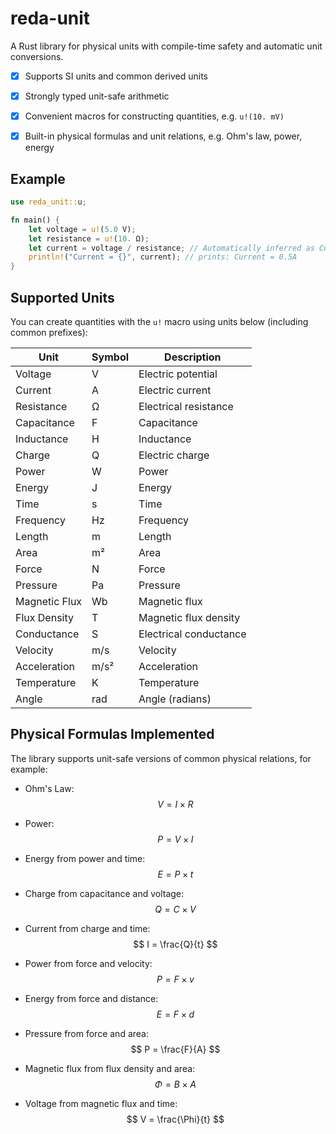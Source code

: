 # reda-unit

A Rust library for physical units with compile-time safety and automatic unit conversions.

- [x] Supports SI units and common derived units  
- [x] Strongly typed unit-safe arithmetic  
- [x] Convenient macros for constructing quantities, e.g. `u!(10. mV)`  
- [x] Built-in physical formulas and unit relations, e.g. Ohm's law, power, energy  



## Example

```rust
use reda_unit::u;

fn main() {
    let voltage = u!(5.0 V);
    let resistance = u!(10. Ω);
    let current = voltage / resistance; // Automatically inferred as Current
    println!("Current = {}", current); // prints: Current = 0.5A
}
```



## Supported Units

You can create quantities with the `u!` macro using units below (including common prefixes):

| Unit          | Symbol | Description            |
| ------------- | ------ | ---------------------- |
| Voltage       | V      | Electric potential     |
| Current       | A      | Electric current       |
| Resistance    | Ω      | Electrical resistance  |
| Capacitance   | F      | Capacitance            |
| Inductance    | H      | Inductance             |
| Charge        | Q      | Electric charge        |
| Power         | W      | Power                  |
| Energy        | J      | Energy                 |
| Time          | s      | Time                   |
| Frequency     | Hz     | Frequency              |
| Length        | m      | Length                 |
| Area          | m²     | Area                   |
| Force         | N      | Force                  |
| Pressure      | Pa     | Pressure               |
| Magnetic Flux | Wb     | Magnetic flux          |
| Flux Density  | T      | Magnetic flux density  |
| Conductance   | S      | Electrical conductance |
| Velocity      | m/s    | Velocity               |
| Acceleration  | m/s²   | Acceleration           |
| Temperature   | K      | Temperature            |
| Angle         | rad    | Angle (radians)        |



## Physical Formulas Implemented

The library supports unit-safe versions of common physical relations, for example:

- Ohm's Law:
     $$
     V = I \times R
     $$
     
- Power:
     $$
     P = V \times I
     $$
     
- Energy from power and time:
     $$
     E = P \times t
     $$
     
- Charge from capacitance and voltage:
     $$
     Q = C \times V
     $$
     
- Current from charge and time:
     $$
     I = \frac{Q}{t}
     $$
     
- Power from force and velocity:
     $$
     P = F \times v
     $$
     
- Energy from force and distance:
     $$
     E = F \times d
     $$
     
- Pressure from force and area:
     $$
     P = \frac{F}{A}
     $$
     
- Magnetic flux from flux density and area:
     $$
     \Phi = B \times A
     $$
     
- Voltage from magnetic flux and time:
     $$
     V = \frac{\Phi}{t}
     $$


